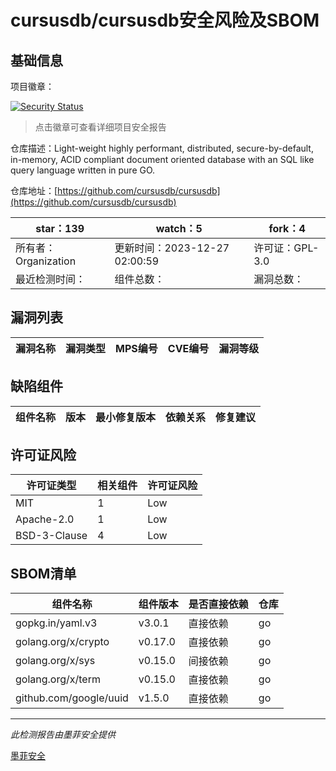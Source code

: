 # cursusdb/cursusdb安全风险及SBOM

## 基础信息

项目徽章：

[![Security Status](https://www.murphysec.com/platform3/v31/badge/1739716308219076608.svg)](https://www.murphysec.com/console/report/1739352038057259008/1739716308219076608)

> 点击徽章可查看详细项目安全报告

仓库描述：Light-weight highly performant, distributed, secure-by-default, in-memory, ACID compliant document oriented database with an SQL like query language written in pure GO.

仓库地址：[https://github.com/cursusdb/cursusdb](https://github.com/cursusdb/cursusdb)

| star：139 | watch：5 | fork：4 |
| ----------- | -------------- | ------------ |
| 所有者：Organization | 更新时间：2023-12-27 02:00:59 | 许可证：GPL-3.0 |
| 最近检测时间： | 组件总数： | 漏洞总数： |




## 漏洞列表

| 漏洞名称 | 漏洞类型 | MPS编号 | CVE编号 | 漏洞等级 |
| ------- | ------ | ------- | ------ | ----- |





## 缺陷组件

| 组件名称 | 版本 | 最小修复版本 | 依赖关系 | 修复建议 |
| -------- | ---- | ------------ | -------- | -------- |





## 许可证风险

| 许可证类型 | 相关组件 | 许可证风险 |
| ---------- | -------- | ---------- |
|MIT|1|Low|
|Apache-2.0|1|Low|
|BSD-3-Clause|4|Low|




## SBOM清单

| 组件名称 | 组件版本 | 是否直接依赖 | 仓库 |
| -------- | -------- | ------------ | ---- |
|gopkg.in/yaml.v3|v3.0.1|直接依赖|go|
|golang.org/x/crypto|v0.17.0|直接依赖|go|
|golang.org/x/sys|v0.15.0|间接依赖|go|
|golang.org/x/term|v0.15.0|直接依赖|go|
|github.com/google/uuid|v1.5.0|直接依赖|go|


------

*此检测报告由墨菲安全提供*

[墨菲安全](www.murphysec.com)